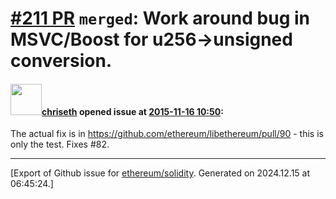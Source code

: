 # [\#211 PR](https://github.com/ethereum/solidity/pull/211) `merged`: Work around bug in MSVC/Boost for u256->unsigned conversion.

#### <img src="https://avatars.githubusercontent.com/u/9073706?v=4" width="50">[chriseth](https://github.com/chriseth) opened issue at [2015-11-16 10:50](https://github.com/ethereum/solidity/pull/211):

The actual fix is in https://github.com/ethereum/libethereum/pull/90 - this is only the test.
Fixes #82.





-------------------------------------------------------------------------------



[Export of Github issue for [ethereum/solidity](https://github.com/ethereum/solidity). Generated on 2024.12.15 at 06:45:24.]
